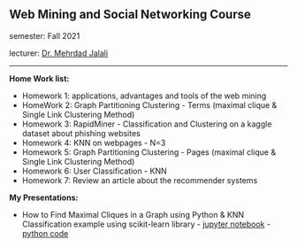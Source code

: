 ## Web Mining and Social Networking Course

semester:  Fall 2021

lecturer:‌ [Dr. Mehrdad Jalali](https://scholar.google.com/citations?user=bRipP54AAAAJ&hl=en)

***

**Home Work list:**

- Homework 1: applications, advantages and tools of the web mining
- HomeWork 2: Graph Partitioning Clustering - Terms (maximal clique & Single Link Clustering Method)
- Homework 3: RapidMiner - Classification and Clustering on a kaggle dataset about phishing websites
- Homework 4: KNN on webpages - N=3
- Homework 5: Graph Partitioning Clustering - Pages (maximal clique & Single Link Clustering Method)
- Homework 6: User Classification - KNN
- Homework 7: Review an article about the recommender systems


**My Presentations:**
- How to Find Maximal Cliques in a Graph using Python & ​KNN Classification example using scikit-learn library - [jupyter notebook](../presentations/presentation1.ipynb) - [python code](../presentation1.py)



